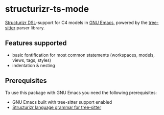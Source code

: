 # structurizr-ts-mode

[Structurizr DSL](https://structurizr.com)-support for C4 models in
[GNU Emacs](https://www.gnu.org/software/emacs/), powered by the
[tree-sitter](https://tree-sitter.github.io/tree-sitter/) parser library.

## Features supported

- basic fontification for most common statements (workspaces, models,
  views, tags, styles)
- indentation & nesting

## Prerequisites

To use this package with GNU Emacs you need the following
prerequisites:

- GNU Emacs built with tree-sitter support enabled
- [Structurizr language grammar for tree-sitter](https://github.com/josteink/tree-sitter-structurizr/)

